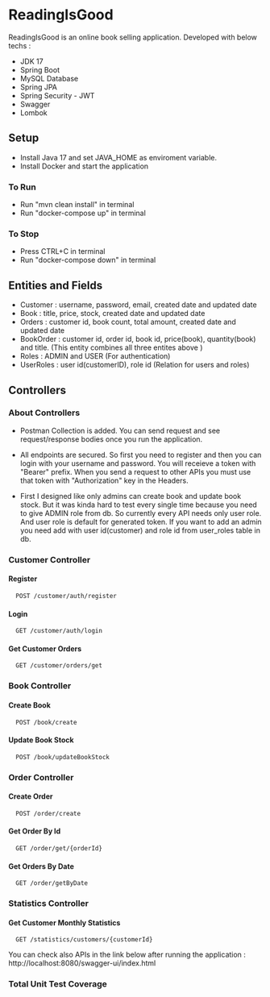 # ReadingIsGood

ReadingIsGood is an online book selling application. Developed with below techs : 
- JDK 17
- Spring Boot
- MySQL Database
- Spring JPA
- Spring Security - JWT
- Swagger
- Lombok

## Setup
- Install Java 17 and set JAVA_HOME as enviroment variable.
- Install Docker and start the application
### To Run
- Run "mvn clean install" in terminal
- Run "docker-compose up" in terminal
### To Stop
- Press CTRL+C in terminal
- Run "docker-compose down" in terminal

## Entities and Fields

- Customer : username, password, email, created date and updated date
- Book : title, price, stock, created date and updated date
- Orders : customer id, book count, total amount, created date and updated date
- BookOrder : customer id, order id, book id, price(book), quantity(book) and title. (This entity combines all three entites above )
- Roles : ADMIN and USER (For authentication)
- UserRoles : user id(customerID), role id (Relation for users and roles)


## Controllers

### About Controllers
- Postman Collection is added. You can send request and see request/response bodies once you run the application.

- All endpoints are secured. So first you need to register and then you can login with your username and password. You will receieve a token with "Bearer" prefix. When you send a request to other APIs you must use that token with "Authorization" key in the Headers. 

- First I designed like only admins can create book and update book stock. But it was kinda hard to test every single time because you need to give ADMIN role from db. So currently every API needs only user role. And user role is default for generated token. If you want to add an admin you need add with user id(customer) and role id from user_roles table in db.
### Customer Controller

#### Register

```http
  POST /customer/auth/register
```


#### Login

```http
  GET /customer/auth/login
```


#### Get Customer Orders

```http
  GET /customer/orders/get
```

### Book Controller

#### Create Book

```http
  POST /book/create
```


#### Update Book Stock

```http
  POST /book/updateBookStock
```

### Order Controller

#### Create Order

```http
  POST /order/create
```


#### Get Order By Id

```http
  GET /order/get/{orderId}
```


#### Get Orders By Date

```http
  GET /order/getByDate
```
### Statistics Controller

#### Get Customer Monthly Statistics

```http
  GET /statistics/customers/{customerId}
```


You can check also APIs in the link below after running the application :   
http://localhost:8080/swagger-ui/index.html  


### Total Unit Test Coverage
